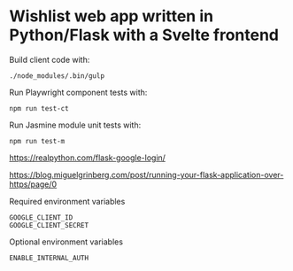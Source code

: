 # Wishlist web app written in Python/Flask with a Svelte frontend

Build client code with:
```
./node_modules/.bin/gulp
```

Run Playwright component tests with:
```
npm run test-ct
```

Run Jasmine module unit tests with:
```
npm run test-m
```

https://realpython.com/flask-google-login/

https://blog.miguelgrinberg.com/post/running-your-flask-application-over-https/page/0

Required environment variables
```
GOOGLE_CLIENT_ID
GOOGLE_CLIENT_SECRET
```

Optional environment variables
```
ENABLE_INTERNAL_AUTH
```
